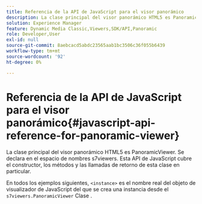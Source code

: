```yaml
---
title: Referencia de la API de JavaScript para el visor panorámico
description: La clase principal del visor panorámico HTML5 es PanoramicViewer. Se declara en el espacio de nombres s7viewers. Esta API de JavaScript cubre el constructor, los métodos y las llamadas de retorno de esta clase en particular.
solution: Experience Manager
feature: Dynamic Media Classic,Viewers,SDK/API,Panoramic
role: Developer,User
exl-id: null
source-git-commit: 8aebcacd5abdc23565aab1bc3506c36f055b6439
workflow-type: tm+mt
source-wordcount: '92'
ht-degree: 0%

---
```


# Referencia de la API de JavaScript para el visor panorámico{#javascript-api-reference-for-panoramic-viewer}

La clase principal del visor panorámico HTML5 es PanoramicViewer. Se declara en el espacio de nombres s7viewers. Esta API de JavaScript cubre el constructor, los métodos y las llamadas de retorno de esta clase en particular.

En todos los ejemplos siguientes, `<instance>` es el nombre real del objeto de visualizador de JavaScript del que se crea una instancia desde el `s7viewers.PanoramicViewer` Clase .
